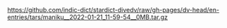 https://github.com/indic-dict/stardict-divedv/raw/gh-pages/dv-head/en-entries/tars/maniku__2022-01-21_11-59-54__0MB.tar.gz  
